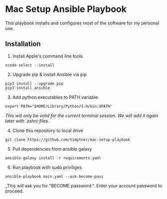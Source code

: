 # Mac Setup Ansible Playbook

This playbook installs and configures most of the software for my personal use.

## Installation

1. Install Apple's command line tools

```shell
xcode-select --install
```

2. Upgrade pip & install Ansible via pip

```shell
pip3 install --upgrade pip
pip3 install ansible
```

3. Add python executables to PATH variable

```shell
export PATH="$HOME/Library/Python/3.9/bin:$PATH"
```

_This will only be valid for the current terminal session. We will add it again later with .zshrc files._

4. Clone this repository to local drive

```shell
git clone https://github.com/timptner/mac-setup-playbook
```

5. Pull dependencies from ansible galaxy

```shell
ansible-galaxy install -r requirements.yaml
```

6. Run playbook with sudo priviliges

```shell
ansible-playbook main.yaml --ask-become-pass
```

_This will ask you for "BECOME password:". Enter your account password to proceed.
